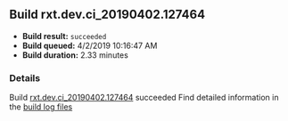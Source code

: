 ## Build rxt.dev.ci_20190402.127464
- **Build result:** `succeeded`
- **Build queued:** 4/2/2019 10:16:47 AM
- **Build duration:** 2.33 minutes
### Details
Build [rxt.dev.ci_20190402.127464](https://winappstudio.visualstudio.com/web/build.aspx?pcguid=a4ef43be-68ce-4195-a619-079b4d9834c2&builduri=vstfs%3a%2f%2f%2fBuild%2fBuild%2f27464) succeeded
Find detailed information in the [build log files](https://uwpctdiags.blob.core.windows.net/buildlogs/rxt.dev.ci_20190402.127464_logs.zip)
